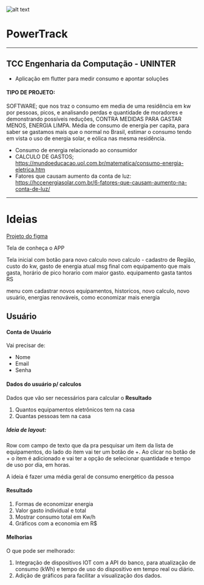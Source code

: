 
![alt text](https://clickpetroleoegas.com.br/wp-content/uploads/2020/10/Fontes-de-energia-ranovavel-736x490.jpg)
# PowerTrack
---
## TCC Engenharia da Computação - UNINTER
* Aplicação em flutter para medir consumo e apontar soluções  

#### TIPO DE PROJETO:  
SOFTWARE; que nos traz o consumo em media de uma residência em kw por pessoas, picos, e analisando perdas e quantidade de moradores e demonstrando possíveis reduções, CONTRA MEDIDAS PARA GASTAR MENOS, ENERGIA LIMPA. Média de consumo de energia per capita, para saber se gastamos mais que o normal no Brasil, estimar o consumo tendo em vista o uso de energia solar, e eólica nas mesma residência.

* Consumo de energia relacionado ao consumidor  
* CALCULO DE GASTOS; https://mundoeducacao.uol.com.br/matematica/consumo-energia-eletrica.htm  
* Fatores que causam aumento da conta de luz: https://hccenergiasolar.com.br/6-fatores-que-causam-aumento-na-conta-de-luz/

---

# Ideias
[Projeto do figma](https://www.figma.com/file/AbDKwkdldqYcpz7TNqrwTx/Untitled?node-id=0%3A1&t=1Y7qSEVoSF1rwQT6-1) 

Tela de conheça o APP

Tela inicial com botão para novo calculo
novo calculo - cadastro de Região, custo do kw, gasto de energia atual
msg final com equipamento que mais gasta, horário de pico horario com maior gasto.
equipamento gasta tantos RS

menu com cadastrar novos equipamentos, historicos, novo calculo, novo usuário, energias renováveis, como economizar mais energia


## Usuário
#### Conta de Usuário
Vai precisar de:
* Nome
* Email
* Senha

#### Dados do usuário p/ calculos
Dados que vão ser necessários para calcular o **Resultado**
1. Quantos equipamentos eletrônicos tem na casa
2. Quantas pessoas tem na casa

##### Ideia de layout:
Row com campo de texto que da pra pesquisar um item da lista de equipamentos, do lado do item vai ter um botão de +.
Ao clicar no botão de + o item é adicionado e vai ter a opção de selecionar quantidade e tempo de uso por dia, em horas.

A ideia é fazer uma média geral de consumo energético da pessoa

#### Resultado
1. Formas de economizar energia
2. Valor gasto individual e total
3. Mostrar consumo total em Kw/h
4. Gráficos com a economia em R$

#### Melhorias
O que pode ser melhorado:
1. Integração de dispositivos IOT com a API do banco, para atualização de consumo (kWh) e tempo de uso do dispositivo em tempo real ou diário.
2. Adição de gráficos para facilitar a visualização dos dados.
